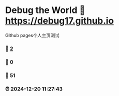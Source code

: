 # Debug the World :link: https://debug17.github.io 
Github pages个人主页测试
### :page_facing_up: [2](https://debug17.github.io/tag.html) 
### :speech_balloon: 0 
### :hibiscus: 51 
### :alarm_clock: 2024-12-20 11:27:43 
